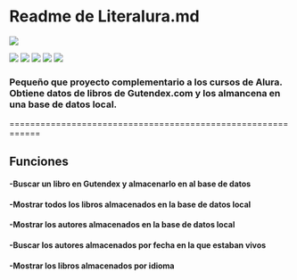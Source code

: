 
# Readme de Literalura.md

![](https://cdn.pixabay.com/photo/2023/01/15/16/20/library-7720589_1280.jpg)

![](https://img.shields.io/badge/Estado-Terminado-green) ![](https://img.shields.io/badge/JAVA_JDK-v17.0-blue) ![](https://img.shields.io/badge/IDE-IntelliJ%20Idea-blue) ![](https://img.shields.io/badge/Project-Maven-blue)
![](https://img.shields.io/github/stars/pandao/editor.md.svg)  


### Pequeño que proyecto complementario a los cursos de Alura. Obtiene datos de libros de Gutendex.com y los almancena en una base de datos local. 


============================================================


## Funciones
#### -Buscar un libro en Gutendex y almacenarlo en al base de datos
#### -Mostrar todos los libros almacenados en la base de datos local
#### -Mostrar los autores almacenados en la base de datos local
#### -Buscar los autores almacenados por fecha en la que estaban vivos
#### -Mostrar los libros almacenados por idioma
